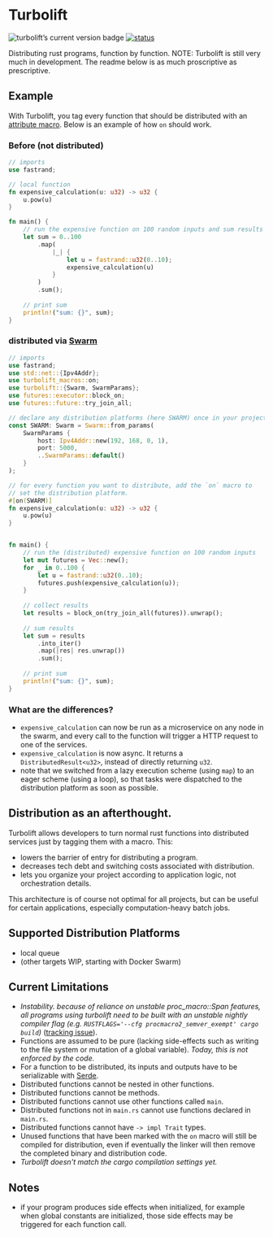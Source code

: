 # Turbolift

<img
    src="https://img.shields.io/crates/v/turbolift.svg"
    alt="turbolift’s current version badge"
    title="turbolift’s current version badge" />
[![status](https://github.com/DominicBurkart/turbolift/workflows/rust%20linters/badge.svg)](https://github.com/DominicBurkart/turbolift/actions?query=is%3Acompleted+branch%3Amaster+workflow%3A"rust+linters")

Distributing rust programs, function by function. NOTE: Turbolift is 
still very much in development. The readme below is as much proscriptive 
as prescriptive.

## Example

With Turbolift, you tag every function that should be distributed 
 with an [attribute macro](https://doc.rust-lang.org/reference/procedural-macros.html#attribute-macros). Below 
 is an example of how `on` should work.


### Before (not distributed)
```rust
// imports
use fastrand;

// local function
fn expensive_calculation(u: u32) -> u32 {
    u.pow(u)
}

fn main() {
    // run the expensive function on 100 random inputs and sum results
    let sum = 0..100
        .map(
            |_| {
                let u = fastrand::u32(0..10);
                expensive_calculation(u)
            }
        )
        .sum();
        
    // print sum
    println!("sum: {}", sum);
}
```

### distributed via [Swarm](https://docs.docker.com/engine/swarm/)
```rust
// imports
use fastrand;
use std::net::{Ipv4Addr};
use turbolift_macros::on;
use turbolift::{Swarm, SwarmParams};
use futures::executor::block_on;
use futures::future::try_join_all;

// declare any distribution platforms (here SWARM) once in your project. 
const SWARM: Swarm = Swarm::from_params(
    SwarmParams {
        host: Ipv4Addr::new(192, 168, 0, 1),
        port: 5000,
        ..SwarmParams::default()
    }
);

// for every function you want to distribute, add the `on` macro to 
// set the distribution platform.
#[on(SWARM)]
fn expensive_calculation(u: u32) -> u32 {
    u.pow(u)
}


fn main() {
    // run the (distributed) expensive function on 100 random inputs
    let mut futures = Vec::new();
    for _ in 0..100 {
        let u = fastrand::u32(0..10);
        futures.push(expensive_calculation(u));
    }
    
    // collect results
    let results = block_on(try_join_all(futures)).unwrap();
    
    // sum results
    let sum = results
        .into_iter()
        .map(|res| res.unwrap())
        .sum();
    
    // print sum
    println!("sum: {}", sum);
}
```

### What are the differences?
- `expensive_calculation` can now be run as a microservice on any node in the swarm,
and every call to the function will trigger a HTTP request to one of the services.
- `expensive_calculation` is now async. It returns a `DistributedResult<u32>`,
instead of directly returning `u32`.
- note that we switched from a lazy execution scheme (using `map`) to 
an eager scheme (using a loop), so that tasks were dispatched to the 
distribution platform as soon as possible.

## Distribution as an afterthought.
Turbolift allows developers to turn normal rust functions into distributed services 
 just by tagging them with a macro. This:
- lowers the barrier of entry for distributing a program.
- decreases tech debt and switching costs associated with distribution.
- lets you organize your project according to application logic, not orchestration 
details.

This architecture is of course not optimal for all projects, but can be useful 
for certain applications, especially computation-heavy batch jobs.

## Supported Distribution Platforms
- local queue 
- (other targets WIP, starting with Docker Swarm)

## Current Limitations
- *Instability. because of reliance on unstable proc_macro::Span features, all programs using turbolift need to 
be built with an unstable nightly compiler flag (e.g. `RUSTFLAGS='--cfg procmacro2_semver_exempt' cargo build`)* ([tracking issue](https://github.com/rust-lang/rust/issues/54725)).
- Functions are assumed to be pure (lacking side-effects such as 
writing to the file system or mutation of a global variable). 
*Today, this is not enforced by the code.* 
- For a function to be distributed, its inputs and outputs have to be serializable with [Serde](https://github.com/serde-rs/serde).
- Distributed functions cannot be nested in other functions.
- Distributed functions cannot be methods.
- Distributed functions cannot use other functions called `main`.
- Distributed functions not in `main.rs` cannot use functions declared 
in `main.rs`.
- Distributed functions cannot have `-> impl Trait` types.
- Unused functions that have been marked with the `on` macro will still be 
compiled for distribution, even if eventually the linker will then 
remove the completed binary and distribution code.
- *Turbolift doesn't match the cargo compilation settings yet.*

## Notes
- if your program produces side effects when initialized, for example when 
global constants are initialized, those side effects may be triggered 
for each function call.